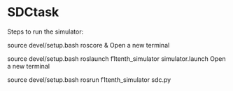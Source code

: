 # SDCtask

Steps to run the simulator:

source devel/setup.bash
roscore &
Open a new terminal

source devel/setup.bash
roslaunch f1tenth_simulator simulator.launch
Open a new terminal

source devel/setup.bash
rosrun f1tenth_simulator sdc.py

